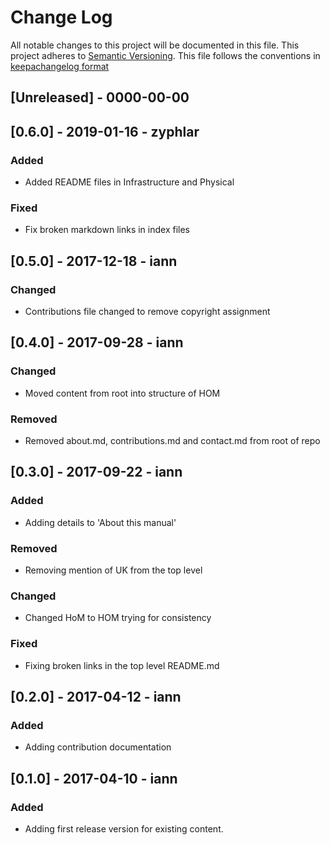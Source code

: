 # Change Log
All notable changes to this project will be documented in this file.
This project adheres to [Semantic Versioning](http://semver.org/).
This file follows the conventions in [keepachangelog format](http://keepachangelog.com/en/0.3.0/)

## [Unreleased] - 0000-00-00

## [0.6.0] - 2019-01-16 - zyphlar
### Added
- Added README files in Infrastructure and Physical

### Fixed
- Fix broken markdown links in index files

## [0.5.0] - 2017-12-18 - iann
### Changed
- Contributions file changed to remove copyright assignment

## [0.4.0] - 2017-09-28 - iann
### Changed
- Moved content from root into structure of HOM

### Removed
- Removed about.md, contributions.md and contact.md from root of repo

## [0.3.0] - 2017-09-22 - iann
### Added
- Adding details to 'About this manual'

### Removed
- Removing mention of UK from the top level

### Changed
- Changed HoM to HOM trying for consistency

### Fixed
- Fixing broken links in the top level README.md

## [0.2.0] - 2017-04-12 - iann
### Added
- Adding contribution documentation

## [0.1.0] - 2017-04-10 - iann
### Added
- Adding first release version for existing content.
